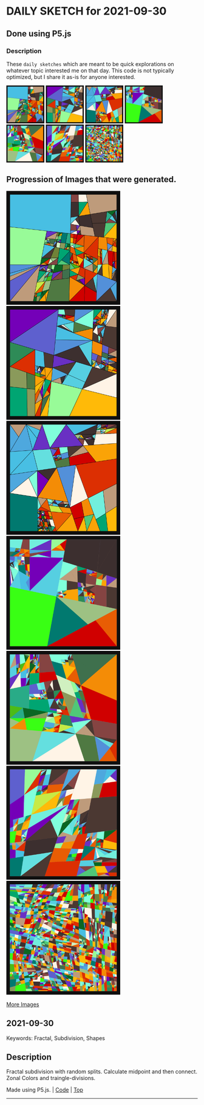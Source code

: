 # DAILY SKETCH for 2021-09-30

## Done using P5.js

### Description

These `daily sketches` which are meant to be quick explorations     on whatever topic interested me on that day. This code is not typically optimized, but I share it as-is     for anyone interested.

<img src = 'images/keep_2021-09-30-08-43-26.png' width = '100'> <img src = 'images/keep_2021-09-30-08-45-00.png' width = '100'> <img src = 'images/keep_2021-09-30-08-52-54.png' width = '100'> <img src = 'images/keep_2021-09-30-08-58-45.png' width = '100'> <img src = 'images/keep_2021-09-30-15-28-42.png' width = '100'> <img src = 'images/keep_2021-09-30-15-35-12.png' width = '100'> <img src = 'images/keep_2021-09-30-15-36-42.png' width = '100'> 

## Progression of Images that were generated.

<img src = 'images/keep_2021-09-30-08-43-26.png' width = '300'> 
<img src = 'images/keep_2021-09-30-08-45-00.png' width = '300'> 
<img src = 'images/keep_2021-09-30-08-52-54.png' width = '300'> 
<img src = 'images/keep_2021-09-30-08-58-45.png' width = '300'> 
<img src = 'images/keep_2021-09-30-15-28-42.png' width = '300'> 
<img src = 'images/keep_2021-09-30-15-35-12.png' width = '300'> 
<img src = 'images/keep_2021-09-30-15-36-42.png' width = '300'> 


[More Images](2021-09-30/images) 


 ## 2021-09-30
Keywords: Fractal, Subdivision, Shapes
 

## Description 

 Fractal subdivision with random splits. Calculate midpoint and then connect.
 Zonal Colors and traingle-divisions.
 

Made using P5.js. | [Code](2021/2021-09-30/) | [Top](#daily-sketches) 

-----

